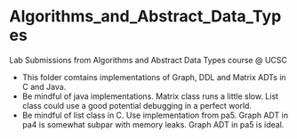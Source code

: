 # Algorithms_and_Abstract_Data_Types
Lab Submissions from Algorithms and Abstract Data Types course @ UCSC
<ul>
  <li> This folder comtains implementations of Graph, DDL
    	 and Matrix ADTs in C and Java. </li>
  
  <li> Be mindful of java implementations. Matrix class 
    	 runs a little slow. List class could use a good 
       potential debugging in a perfect world. </li>

  <li> Be mindful of list class in C. Use implementation
  		 from pa5. Graph ADT in pa4 is somewhat subpar with
   		 memory leaks. Graph ADT in pa5 is ideal. </li>
</ul>
